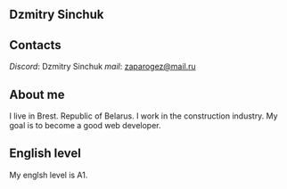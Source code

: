 ## Dzmitry Sinchuk

## Contacts
_Discord_: Dzmitry Sinchuk 
_mail_: zaparogez@mail.ru

## About me
I live in Brest. Republic of Belarus. I work in the construction industry. My goal is to become a good web developer.

## English level
My englsh level is A1.
